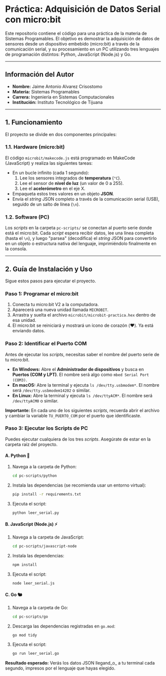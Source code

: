 # Práctica: Adquisición de Datos Serial con micro:bit

Este repositorio contiene el código para una práctica de la materia de Sistemas Programables. El objetivo es demostrar la adquisición de datos de sensores desde un dispositivo embebido (micro:bit) a través de la comunicación serial, y su procesamiento en un PC utilizando tres lenguajes de programación distintos: Python, JavaScript (Node.js) y Go.

---

## Información del Autor

* **Nombre:** Jaime Antonio Alvarez Crisostomo
* **Materia:** Sistemas Programables
* **Carrera:** Ingeniería en Sistemas Computacionales
* **Institución:** Instituto Tecnológico de Tijuana

---

## 1. Funcionamiento

El proyecto se divide en dos componentes principales:

### 1.1. Hardware (micro:bit)

El código `microbit/makecode.js` está programado en MakeCode (JavaScript) y realiza las siguientes tareas:

* En un bucle infinito (cada 1 segundo):
    1.  Lee los sensores integrados de **temperatura** (`°C`).
    2.  Lee el sensor de **nivel de luz** (un valor de 0 a 255).
    3.  Lee el **acelerómetro** en el eje X.
* Empaqueta estos tres valores en un objeto **JSON**.
* Envía el *string* JSON completo a través de la comunicación serial (USB), seguido de un salto de línea (`\n`).

### 1.2. Software (PC)

Los *scripts* en la carpeta `pc-scripts/` se conectan al puerto serie donde está el micro:bit. Cada *script* espera recibir datos, lee una línea completa (hasta el `\n`), y luego "parsea" (decodifica) el *string* JSON para convertirlo en un objeto o estructura nativa del lenguaje, imprimiéndolo finalmente en la consola.

---

## 2. Guía de Instalación y Uso

Sigue estos pasos para ejecutar el proyecto.

### Paso 1: Programar el micro:bit

1.  Conecta tu micro:bit V2 a la computadora.
2.  Aparecerá una nueva unidad llamada `MICROBIT`.
3.  Arrastra y suelta el archivo `microbit/microbit-practica.hex` dentro de esa unidad.
4.  El micro:bit se reiniciará y mostrará un ícono de corazón (❤️). Ya está enviando datos.

### Paso 2: Identificar el Puerto COM

Antes de ejecutar los *scripts*, necesitas saber el nombre del puerto serie de tu micro:bit.

* **En Windows:** Abre el **Administrador de dispositivos** y busca en **Puertos (COM y LPT)**. El nombre será algo como `mbed Serial Port (COM3)`.
* **En macOS:** Abre la terminal y ejecuta `ls /dev/tty.usbmodem*`. El nombre será `/dev/tty.usbmodem14202` o similar.
* **En Linux:** Abre la terminal y ejecuta `ls /dev/ttyACM*`. El nombre será `/dev/ttyACM0` o similar.

**Importante:** En cada uno de los siguientes *scripts*, recuerda abrir el archivo y cambiar la variable `TU_PUERTO_COM` por el puerto que identificaste.

### Paso 3: Ejecutar los Scripts de PC

Puedes ejecutar cualquiera de los tres *scripts*. Asegúrate de estar en la carpeta raíz del proyecto.

#### A. Python 🐍

1.  Navega a la carpeta de Python:
    ```bash
    cd pc-scripts/python
    ```
2.  Instala las dependencias (se recomienda usar un entorno virtual):
    ```bash
    pip install -r requirements.txt
    ```
3.  Ejecuta el script:
    ```bash
    python leer_serial.py
    ```

#### B. JavaScript (Node.js) ⚡

1.  Navega a la carpeta de JavaScript:
    ```bash
    cd pc-scripts/javascript-node
    ```
2.  Instala las dependencias:
    ```bash
    npm install
    ```
3.  Ejecuta el script:
    ```bash
    node leer_serial.js
    ```

#### C. Go 🐿️

1.  Navega a la carpeta de Go:
    ```bash
    cd pc-scripts/go
    ```
2.  Descarga las dependencias registradas en `go.mod`:
    ```bash
    go mod tidy
    ```
3.  Ejecuta el script:
    ```bash
    go run leer_serial.go
    ```

**Resultado esperado:** Verás los datos JSON llegand_o_ a tu terminal cada segundo, impresos por el lenguaje que hayas elegido.
